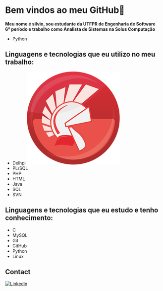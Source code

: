 # Bem vindos ao meu GitHub👋

**Meu nome é silvio, sou estudante da UTFPR de Engenharia de Software 6º período e trabalho como Analista de Sistemas na Solus Computação**
* Python

## Linguagens e tecnologias que eu utilizo no meu trabalho:

* Delhpi ![Logo do Delphi](img/delphi.png)
* PL/SQL
* PHP
* HTML
* Java
* SQL
* SVN

## Linguagens e tecnologias que eu estudo e tenho conhecimento:

* C
* MySQL
* Git
* GitHub
* Python
* Linux

## Contact 
[![Linkedin](https://img.shields.io/badge/LinkedIn-0077B5?style=for-the-badge&logo=linkedin&logoColor=white)](https://www.linkedin.com/in/silvio-j-oliveira-541b6a211/)

</div>
